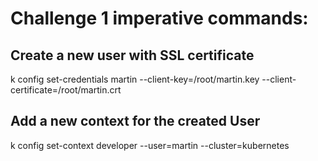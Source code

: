 
# Challenge 1 imperative commands: 

## Create a new user with SSL certificate
k config set-credentials martin --client-key=/root/martin.key --client-certificate=/root/martin.crt

## Add a new context for the created User
k config set-context developer --user=martin --cluster=kubernetes

